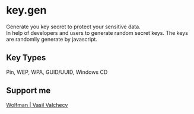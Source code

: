 # key.gen
Generate you key secret to protect your sensitive data.
<br/>
In help of developers and users to generate random secret keys. The keys are randomlly generate by javascript.
<br/>
## Key Types
Pin, WEP, WPA, GUID/UUID, Windows CD
<br/>
## Support me
[Wolfman | Vasil Valchecv](http://vastril4o.github.io/)
